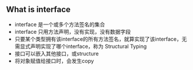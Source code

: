 ## What is interface
- interface 是一个或多个方法签名的集合
- interface 只用方法声明，没有实现，没有数据字段
- 只要某个类型拥有该interface的所有方法签名，就算实现了该interface，无需显式声明实现了哪个interface，称为 Structural Typing
- 接口可以嵌入其他接口，或structure
- 将对象赋值给接口时，会发生copy



